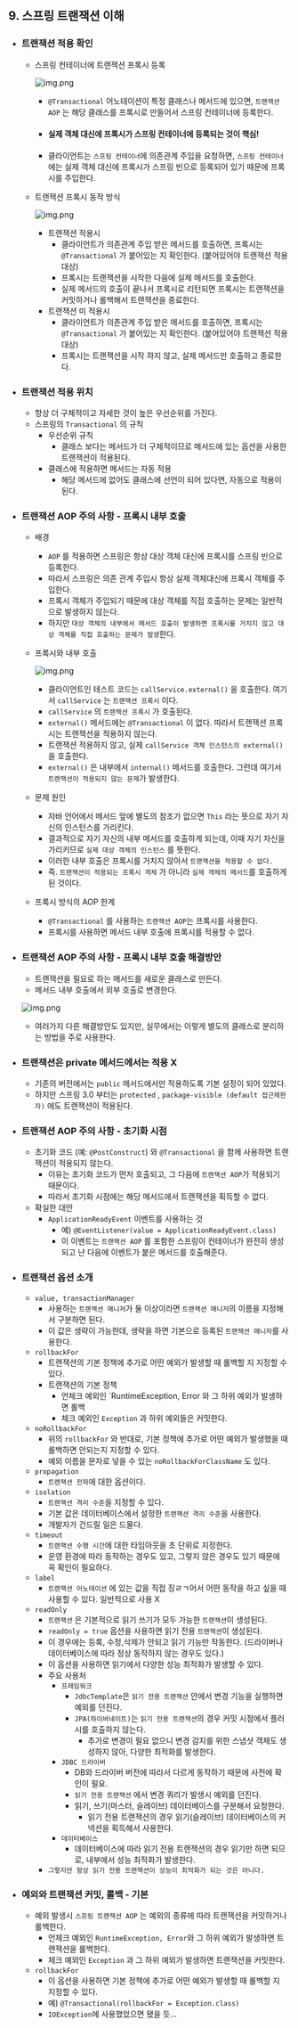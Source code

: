 ## 9. 스프링 트랜잭션 이해

* ### 트랜잭션 적용 확인
  * 스프링 컨테이너에 트랜잭션 프록시 등록

    ![img.png](images/a.png)

    * `@Transactional` 어노테이션이 특정 클래스나 메서드에 있으면, `트랜잭션 AOP` 는 해당 클래스를 프록시로 만들어서 스프링 컨테이너에 등록한다.
    * #### 실제 객체 대신에 프록시가 스프링 컨테이너에 등록되는 것이 핵심!
    * 클라이언트는 `스프링 컨테이너`에 의존관계 주입을 요청하면, `스프링 컨테이너`에는 실제 객체 대신에 프록시가 스프링 빈으로 등록되어 있기 때문에 프록시를 주입한다.

  * 트랜잭션 프록시 동작 방식

    ![img.png](images/b.png)
    * 트랜잭션 적용시
      * 클라이언트가 의존관계 주입 받은 메서드를 호출하면, 프록시는 `@Transactional` 가 붙어있는 지 확인한다. (붙어있어야 트랜잭션 적용 대상)
      * 프록시는 트랜잭션을 시작한 다음에 실제 메서드를 호출한다.
      * 실제 메서드의 호출이 끝나서 프록시로 리턴되면 프록시는 트랜잭션을 커밋하거나 롤백해서 트랜잭션을 종료한다.
    * 트랜잭션 미 적용시
      * 클라이언트가 의존관계 주입 받은 메서드를 호출하면, 프록시는 `@Transactional` 가 붙어있는 지 확인한다. (붙어있어야 트랜잭션 적용 대상)
      * 프록시는 트랜잭션을 시작 하지 않고, 실제 메서드만 호출하고 종료한다.


* ### 트랜잭션 적용 위치
  * 항상 더 구체적이고 자세한 것이 높은 우선순위를 가진다.
  * 스프링의 `Transactional` 의 규칙
    * 우선순위 규칙
      * 클래스 보다는 메서드가 더 구체적이므로 메서드에 있는 옵션을 사용한 트랜잭션이 적용된다.
    * 클래스에 적용하면 메서드는 자동 적용
      * 해당 메서드에 없어도 클래스에 선언이 되어 있다면, 자동으로 적용이 된다.


* ### 트랜잭션 AOP 주의 사항 - 프록시 내부 호출 
  * 배경
    * `AOP` 를 적용하면 스프링은 항상 대상 객체 대신에 프록시를 스프링 빈으로 등록한다.
    * 따라서 스프링은 의존 관계 주입시 항상 실제 객체대신에 프록시 객체를 주입한다.
    * 프록시 객체가 주입되기 때문에 대상 객체를 직접 호출하는 문제는 일반적으로 발생하지 않는다.
    * 하지만 `대상 객체의 내부에서 메서드 호출이 발생하면 프록시를 거치지 않고 대상 객체를 직접 호출하는 문제가 발생`한다.
  * 프록시와 내부 호출

    ![img.png](images/c.png)
    * 클라이언트인 테스트 코드는 `callService.external()` 을 호출한다. 여기서 `callService` 는 `트랜잭션 프록시` 이다.
    * `callService` 의 `트랜잭션 프록시` 가 호출된다.
    * `external()` 메서드에는 `@Transactional` 이 없다. 따라서 트랜잭션 프록시는 트랜잭션을 적용하지 않는다. 
    * 트랜잭션 적용하지 않고, 실제 `callService 객체 인스턴스의 external()` 을 호출한다. 
    * `external()` 은 내부에서 `internal()` 메서드를 호출한다. 그런데 여기서 `트랜잭션이 적용되지 않는 문제`가 발생한다.
  * 문제 원인
    * 자바 언어에서 메서드 앞에 별도의 참조가 없으면 `This` 라는 뜻으로 자기 자신의 인스턴스를 가리킨다.
    * 결과적으로 자기 자신의 내부 메서드를 호출하게 되는데, 이때 자기 자신을 가리키므로 `실제 대상 객체의 인스턴스` 를 뜻한다.
    * 이러한 내부 호출은 프록시를 거치지 않아서 `트랜잭션을 적용할 수 없다.`
    * 즉. `트랜잭션이 적용되는 프록시 객체` 가 아니라 `실제 객체의 메서드`를 호출하게 된 것이다.
  * 프록시 방식의 AOP 한계
    * `@Transactional` 를 사용하는 `트랜잭션 AOP`는 프록시를 사용한다.
    * 프록시를 사용하면 메서드 내부 호출에 프록시를 적용할 수 없다.


* ### 트랜잭션 AOP 주의 사항 - 프록시 내부 호출 해결방안
  * 트랜잭션을 필요로 하는 메서드를 새로운 클래스로 만든다.
  * 메서드 내부 호출에서 외부 호출로 변경한다.
  
  ![img.png](images/d.png)
  * 여러가지 다른 해결방안도 있지만, 실무에서는 이렇게 별도의 클래스로 분리하는 방법을 주로 사용한다.


* ### 트랜잭션은 private 메서드에서는 적용 X
  * 기존의 버전에서는 `public` 메서드에서만 적용하도록 기본 설정이 되어 있었다. 
  * 하지만 스프링 3.0 부터는 `protected` , `package-visible (default 접근제한자)` 에도 트랜잭션이 적용된다.


* ### 트랜잭션 AOP 주의 사항 - 초기화 시점
  * 초기화 코드 (예: `@PostConstruct`) 와 `@Transactional` 을 함께 사용하면 트랜잭션이 적용되지 않는다.
    * 이유는 초기화 코드가 먼저 호출되고, 그 다음에 `트랜잭션 AOP`가 적용되기 때문이다.
    * 따라서 초기화 시점에는 해당 메서드에서 트랜잭션을 획득할 수 없다.
  * 확실한 대안
    * `ApplicationReadyEvent` 이벤트를 사용하는 것
      * 예) `@EventListener(value = ApplicationReadyEvent.class)`
      * 이 이벤트는 `트랜잭션 AOP` 를 포함한 스프링이 컨테이너가 완전히 생성되고 난 다음에 이벤트가 붙은 메서드를 호출해준다.


* ### 트랜잭션 옵션 소개
  * `value, transactionManager`
    * 사용하는 `트랜잭션 매니저`가 둘 이상이라면 `트랜잭션 매니저`의 이름을 지정해서 구분하면 된다.
    * 이 값은 생략이 가능한데, 생략을 하면 기본으로 등록된 `트랜잭션 매니저`를 사용한다.
  * `rollbackFor`
    * 트랜잭션의 기본 정책에 추가로 어떤 예외가 발생할 때 롤백할 지 지정할 수 있다.
    * 트랜잭션의 기본 정책
      * 언체크 예외인 `RuntimeException, Error 와 그 하위 예외가 발생하면 롤백
      * 체크 예외인 `Exception` 과 하위 예외들은 커밋한다.
  * `noRollbackFor`
    * 위의 `rollbackFor` 와 반대로, 기본 정책에 추가로 어떤 예외가 발생했을 때 롤백하면 안되는지 지정할 수 있다.
    * 예외 이름을 문자로 넣을 수 있는 `noRollbackForClassName` 도 있다.
  * `propagation`
    * `트랜잭션 전파`에 대한 옵션이다.
  * `isolation`
    * `트랜잭션 격리 수준`을 지정할 수 있다.
    * 기본 값은 데이터베이스에서 설정한 `트랜잭션 격리 수준`을 사용한다.
    * 개발자가 건드릴 일은 드물다.
  * `timeout`
    * `트랜잭션 수행 시간`에 대한 타임아웃을 초 단위로 지정한다.
    * 운영 환경에 따라 동작하는 경우도 있고, 그렇지 않은 경우도 있기 때문에 꼭 확인이 필요하다.
  * `label`
    * `트랜잭션 어노테이션` 에 있는 값을 직접 징ㄹㄱ어서 어떤 동작을 하고 싶을 때 사용할 수 있다. 일반적으로 사용 X
  * `readOnly`
    * `트랜잭션` 은 기본적으로 읽기 쓰기가 모두 가능한 `트랜잭션`이 생성된다.
    * `readOnly = true` 옵션을 사용하면 읽기 전용 `트랜잭션`이 생성된다.
    * 이 경우에는 등록, 수정,삭제가 안되고 읽기 기능만 작동한다. (드라이버나 데이터베이스에 따라 정상 동작하지 않는 경우도 있다.)
    * 이 옵션을 사용하면 읽기에서 다양한 성능 최적화가 발생할 수 있다.
    * 주요 사용처
      * `프레임워크`
        * `JdbcTemplate`은 `읽기 전용 트랜잭션` 안에서 변경 기능을 실행하면 예외를 던진다.
        * `JPA(하이버네이트)`는 `읽기 전용 트랜잭션`의 경우 커밋 시점에서 플러시를 호출하지 않는다.
          * 추가로 변경이 필요 없으니 변경 감지를 위한 스냅샷 객체도 생성하지 않아, 다양한 최적화를 발생한다.
      * `JDBC 드라이버`
        * DB와 드라이버 버전에 따라서 다르게 동작하기 때문에 사전에 확인이 필요.
        * `읽기 전용 트랜잭션` 에서 변경 쿼리가 발생시 예외를 던진다.
        * 읽기, 쓰기(마스터, 슬레이브) 데이터베이스를 구분해서 요청한다.
          * 읽기 전용 트랜잭션의 경우 읽기(슬레이브) 데이터베이스의 커넥션을 획득해서 사용한다.
      * `데이터베이스`
        * 데이터베이스에 따라 읽기 전용 트랜잭션의 경우 읽기만 하면 되므로, 내부에서 성능 최적화가 발생한다.
    * `그렇지만 항상 읽기 전용 트랜잭션이 성능이 최적화가 되는 것은 아니다.`

  
* ### 예외와 트랜잭션 커밋, 롤백 - 기본
  * 예외 발생시 `스프링 트랜잭션 AOP` 는 예외의 종류에 따라 트랜잭션을 커밋하거나 롤백한다.
    * 언체크 예외인 `RuntimeException, Error`와 그 하위 예외가 발생하면 트랜잭션을 롤백한다.
    * 체크 예외인 `Exception` 과 그 하위 예외가 발생하면 트랜잭션을 커밋한다.
  * `rollbackFor`
    * 이 옵션을 사용하면 기본 정책에 추가로 어떤 예외가 발생할 때 롤백할 지 지정할 수 있다.
    * 예) `@Transactional(rollbackFor = Exception.class)`
    * `IOException`에 사용했었으면 됐을 듯...
